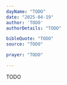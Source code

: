 ```yaml
---
dayName: "TODO"
date: "2025-04-19"
author: 'TODO'
authorDetails: "TODO"

bibleQuote: "TODO"
source: "TODO"

prayer: "TODO"

---
```


TODO
